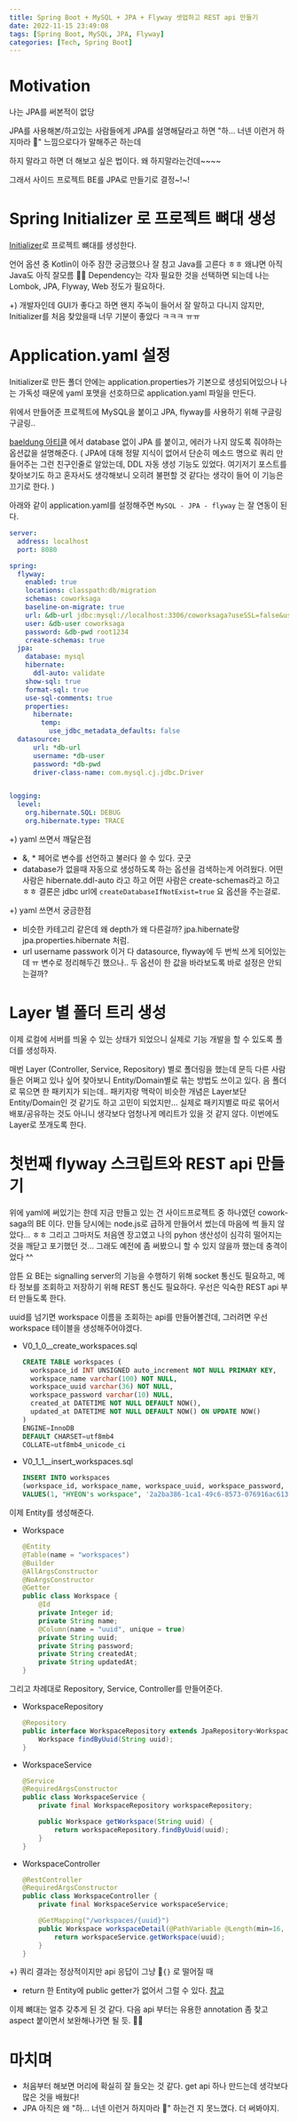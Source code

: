 ```yaml
---
title: Spring Boot + MySQL + JPA + Flyway 셋업하고 REST api 만들기
date: 2022-11-15 23:49:08
tags: [Spring Boot, MySQL, JPA, Flyway]
categories: [Tech, Spring Boot]
---
```


# Motivation

나는 JPA를 써본적이 없당

JPA를 사용해본/하고있는 사람들에게 JPA를 설명해달라고 하면 "하... 너넨 이런거 하지마라 🚬" 느낌으로다가 말해주곤 하는데

하지 말라고 하면 더 해보고 싶은 법이다. 왜 하지말라는건데~~~~

그래서 사이드 프로젝트 BE를 JPA로 만들기로 결정~!~!

# Spring Initializer 로 프로젝트 뼈대 생성

[Initializer](https://start.spring.io/)로 프로젝트 뼈대를 생성한다.

언어 옵션 중 Kotlin이 아주 잠깐 궁금했으나 잘 참고 Java를 고른다 ㅎㅎ 왜냐면 아직 Java도 아직 잘모름 🤦‍♀️
Dependency는 각자 필요한 것을 선택하면 되는데 나는 Lombok, JPA, Flyway, Web 정도가 필요하다.

+) 개발자인데 GUI가 좋다고 하면 왠지 주눅이 들어서 잘 말하고 다니지 않지만, Initializer를 처음 찾았을때 너무 기분이 좋았다 ㅋㅋㅋ ㅠㅠ

# Application.yaml 설정

Initializer로 만든 폴더 안에는 application.properties가 기본으로 생성되어있으나 나는 가독성 때문에 yaml 포맷을 선호하므로 application.yaml 파일을 만든다.

위에서 만들어준 프로젝트에 MySQL을 붙이고 JPA, flyway를 사용하기 위해 구글링 구글링..

[baeldung 아티클](https://www.baeldung.com/spring-data-jpa-run-app-without-db) 에서 database 없이 JPA 를 붙이고, 에러가 나지 않도록 줘야하는 옵션값을 설명해준다.
( JPA에 대해 정말 지식이 없어서 단순히 메소드 명으로 쿼리 만들어주는 그런 친구인줄로 알았는데, DDL 자동 생성 기능도 있었다.
여기저기 포스트를 찾아보기도 하고 혼자서도 생각해보니 오히려 불편할 것 같다는 생각이 들어 이 기능은 끄기로 한다. )

아래와 같이 application.yaml를 설정해주면 `MySQL - JPA - flyway` 는 잘 연동이 된다.

```yaml
server:
  address: localhost
  port: 8080

spring:
  flyway:
    enabled: true
    locations: classpath:db/migration
    schemas: coworksaga
    baseline-on-migrate: true
    url: &db-url jdbc:mysql://localhost:3306/coworksaga?useSSL=false&useUnicode=true&characterEncoding=UTF-8&serverTimezone=Asia/Seoul&createDatabaseIfNotExist=true&allowPublicKeyRetrieval=true
    user: &db-user coworksaga
    password: &db-pwd root1234
    create-schemas: true
  jpa:
    database: mysql
    hibernate:
      ddl-auto: validate
    show-sql: true
    format-sql: true
    use-sql-comments: true
    properties:
      hibernate:
        temp:
          use_jdbc_metadata_defaults: false
  datasource:
      url: *db-url
      username: *db-user
      password: *db-pwd
      driver-class-name: com.mysql.cj.jdbc.Driver


logging:
  level:
    org.hibernate.SQL: DEBUG
    org.hibernate.type: TRACE
```

+) yaml 쓰면서 깨달은점

- &, * 페어로 변수를 선언하고 불러다 쓸 수 있다. 굿굿
- database가 없을때 자동으로 생성하도록 하는 옵션을 검색하는게 어려웠다. 어떤사람은 hibernate.ddl-auto 라고 하고 어떤 사람은 create-schemas라고 하고 ㅎㅎ 결론은 jdbc url에 `createDatabaseIfNotExist=true` 요 옵션을 주는걸로.

+) yaml 쓰면서 궁금한점

- 비슷한 카테고리 같은데 왜 depth가 왜 다른걸까? jpa.hibernate랑 jpa.properties.hibernate 처럼.
- url username passwork 이거 다 datasource, flyway에 두 번씩 쓰게 되어있는데 ㅠ 변수로 정리해두긴 했으나.. 두 옵션이 한 값을 바라보도록 바로 설정은 안되는걸까?



# Layer 별 폴더 트리 생성

이제 로컬에 서버를 띄울 수 있는 상태가 되었으니 실제로 기능 개발을 할 수 있도록 폴더를 생성하자.

매번 Layer (Controller, Service, Repository) 별로 폴더링을 했는데 문득 다른 사람들은 어쩌고 있나 싶어 찾아보니 Entity/Domain별로 묶는 방법도 쓰이고 있다. 음 폴더로 묶으면 한 패키지가 되는데.. 패키지랑 맥락이 비슷한 개념은 Layer보단 Entity/Domain인 것 같기도 하고 고민이 되었지만... 실제로 패키지별로 따로 묶어서 배포/공유하는 것도 아니니 생각보다 엄청나게 메리트가 있을 것 같지 않다. 이번에도 Layer로 쪼개도록 한다.



# 첫번째 flyway 스크립트와 REST api 만들기

위에 yaml에 써있기는 한데 지금 만들고 있는 건 사이드프로젝트 중 하나였던 cowork-saga의 BE 이다. 만들 당시에는 node.js로 급하게 만들어서 썼는데 마음에 썩 들지 않았다... ㅎㅎ 그리고 그마저도 처음엔 장고였고 나의 pyhon 생산성이 심각히 떨어지는 것을 깨닫고 포기했던 것...  그래도 예전에 좀 써봤으니 할 수 있지 않을까 했는데 충격이었다 ^^

암튼 요 BE는 signalling server의 기능을 수행하기 위해 socket 통신도 필요하고, 메타 정보를 조회하고 저장하기 위해 REST 통신도 필요하다. 우선은 익숙한 REST api 부터 만들도록 한다.

uuid를 넘기면 workspace 이름을 조회하는 api를 만들어볼건데, 그러려면 우선 workspace 테이블을 생성해주어야겠다.

- V0_1_0__create_workspaces.sql

  ```sql
  CREATE TABLE workspaces (
  	workspace_id INT UNSIGNED auto_increment NOT NULL PRIMARY KEY,
  	workspace_name varchar(100) NOT NULL,
  	workspace_uuid varchar(36) NOT NULL,
  	workspace_password varchar(10) NULL,
  	created_at DATETIME NOT NULL DEFAULT NOW(),
  	updated_at DATETIME NOT NULL DEFAULT NOW() ON UPDATE NOW()
  )
  ENGINE=InnoDB
  DEFAULT CHARSET=utf8mb4
  COLLATE=utf8mb4_unicode_ci
  ```

- V0_1_1__insert_workspaces.sql

  ```sql
  INSERT INTO workspaces
  (workspace_id, workspace_name, workspace_uuid, workspace_password, created_at, updated_at)
  VALUES(1, "HYEON's workspace", '2a2ba386-1ca1-49c6-8573-076916ac6139', 'Password', now(), now());
  ```



이제 Entity를 생성해준다.

- Workspace

  ```java
  @Entity
  @Table(name = "workspaces")
  @Builder
  @AllArgsConstructor
  @NoArgsConstructor
  @Getter
  public class Workspace {
      @Id
      private Integer id;
      private String name;
      @Column(name = "uuid", unique = true)
      private String uuid;
      private String password;
      private String createdAt;
      private String updatedAt;
  }
  ```

그리고 차례대로 Repository, Service, Controller를 만들어준다.

- WorkspaceRepository

  ```java
  @Repository
  public interface WorkspaceRepository extends JpaRepository<Workspace, Integer> {
      Workspace findByUuid(String uuid);
  }
  ```

- WorkspaceService

  ```java
  @Service
  @RequiredArgsConstructor
  public class WorkspaceService {
      private final WorkspaceRepository workspaceRepository;
  
      public Workspace getWorkspace(String uuid) {
          return workspaceRepository.findByUuid(uuid);
      }
  }
  ```

- WorkspaceController

  ```java
  @RestController
  @RequiredArgsConstructor
  public class WorkspaceController {
      private final WorkspaceService workspaceService;
  
      @GetMapping("/workspaces/{uuid}")
      public Workspace workspaceDetail(@PathVariable @Length(min=16, max=16) String uuid) {
          return workspaceService.getWorkspace(uuid);
      }
  }
  ```



+) 쿼리 결과는 정상적이지만 api 응답이 그냥  `{}` 로 떨어질 때

- return 한 Entity에 public getter가 없어서 그럴 수 있다. [참고](https://stackoverflow.com/questions/49117622/spring-rest-controller-returns-empty-json-iterable-data-structure-why)

이제 뼈대는 얼추 갖추게 된 것 같다. 다음 api 부터는 유용한 annotation 좀 찾고 aspect 붙이면서 보완해나가면 될 듯. 👩‍💻

# 마치며

- 처음부터 해보면 머리에 확실히 잘 들오는 것 같다. get api 하나 만드는데 생각보다 많은 것을 배웠다!
- JPA 아직은 왜 "하... 너넨 이런거 하지마라 🚬" 하는건 지 못느꼈다. 더 써봐야지.







